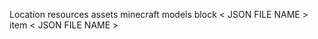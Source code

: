 
Location
	resources
		assets
			minecraft
				models
					block
						< JSON FILE NAME >
					item
						< JSON FILE NAME >